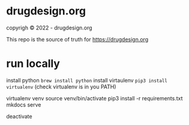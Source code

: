 # drugdesign.org

copyrigh © 2022 - drugdesign.org

This repo is the source of truth for https://drugdesign.org  

# run locally

install python `brew install python`
install virtaulenv `pip3 install virtualenv` (check virtualenv is in you PATH)

virtualenv venv
source venv/bin/activate
pip3 install -r requirements.txt
mkdocs serve

deactivate
